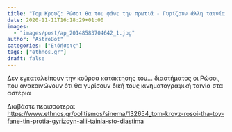 ```yaml
---
title: "Τομ Κρουζ: Ρώσοι θα του φάνε την πρωτιά - Γυρίζουν άλλη ταινία στο διάστημα"
date: 2020-11-11T16:18:29+01:00
images:
  - "images/post/ap_20148583704642_1.jpg"
author: "AstroBot"
categories: ["Ειδήσεις"]
tags: ["ethnos.gr"]
draft: false
---
```


Δεν εγκαταλείπουν την κούρσα κατάκτησης του... διαστήματος οι Ρώσοι, που ανακοινώνουν ότι θα γυρίσουν δική τους κινηματογραφική ταινία στα αστέρια

Διαβάστε περισσότερα: https://www.ethnos.gr/politismos/sinema/132654_tom-kroyz-rosoi-tha-toy-fane-tin-protia-gyrizoyn-alli-tainia-sto-diastima
